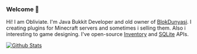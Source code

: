 ### Welcome 👋

Hi! I am Obliviate. I'm Java Bukkit Developer and old owner of [BlokDunyasi](https://github.com/Blok-Dunyasi-Network). I creating plugins for Minecraft servers and sometimes i selling them. Also i interesting to game designing. I've open-source [Inventory](https://github.com/Obliviated/ObliviateInvs) and [SQLite](https://github.com/Obliviated/BlokSQLiteAPI) APIs.

[![Github Stats](https://github-readme-stats.vercel.app/api?username=Obliviated)](https://github.com/Obliviated)
